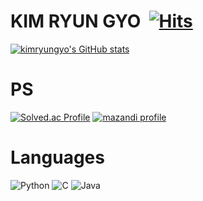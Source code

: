 # KIM RYUN GYO&nbsp;&nbsp;[![Hits](https://hits.seeyoufarm.com/api/count/incr/badge.svg?url=https%3A%2F%2Fgithub.com%2Fkimryungyo&count_bg=%2379C83D&title_bg=%23555555&icon=&icon_color=%23E7E7E7&title=hits&edge_flat=false)](https://github.com/kimryungyo)
[![kimryungyo's GitHub stats](https://github-readme-stats.vercel.app/api?username=kimryungyo&count_private=true&show_icons=true&theme=radical  )](https://github.com/kimryungyo)

# PS
[![Solved.ac Profile](http://mazassumnida.wtf/api/v2/generate_badge?boj=kimryungyo)](https://solved.ac/kimryungyo/)
[![mazandi profile](http://mazandi.herokuapp.com/api?handle=kimryungyo&theme=cold)](https://solved.ac/profile/kimryungyo)
<!-- <br>
[![CodeForces Profile](https://cf.leed.at?id=kimryungyo)](https://codeforces.com/profile/{kimryungyo)
[![Atcoder Profile](https://atcoder-badge.kro.kr?id=kimryungyo)](https://atcoder.jp/users/kimryungyo) -->

# Languages
![Python](https://img.shields.io/badge/Python-3776AB.svg?&style=for-the-badge&logo=Python&logoColor=white) 
![C](https://img.shields.io/badge/C-00599C.svg?&style=for-the-badge&logo=C&logoColor=white)
![Java](https://img.shields.io/badge/Java-007396.svg?&style=for-the-badge&logo=coffeescript&logoColor=white)
